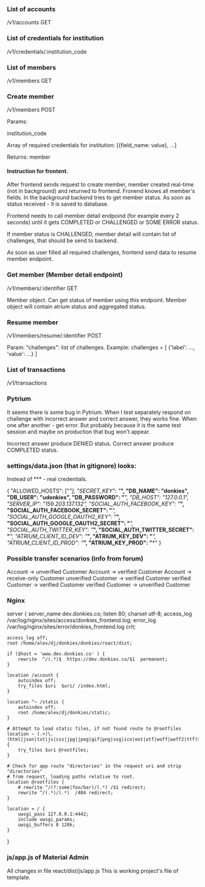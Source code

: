 ###  List of accounts

/v1/accounts     GET    

### List of credentials for institution

/v1/credentials/:institution_code

###  List of members

/v1/members     GET    

### Create member

/v1/members     POST    

Params:

institution_code

Array of required credentials for institution:
[{field_name: value}, ...]

Returns: member

#### Instruction for frontent.

After frontend sends request to create member, member created real-time (not in background) and returned to frontend.
Fronend knows all member's fields.
In the background backend tries to get member status.
As soon as status received - it is saved to database.

Frontend needs to call member detail endpoind (for example every 2 seconds) until it gets COMPLETED or CHALLENGED or SOME ERROR status.

If member status is CHALLENGED, member detail will contain list of challenges, that should be send to backend.

As soon as user filled all required challenges, frontend send data to resume member endpoint.


### Get member (Member detail endpoint) 

/v1/members/:identifier  GET

Member object.
Can get status of member using this endpoint.
Member object will contain atrium status and aggregated status.

### Resume member

/v1/members/resume/:identifier  POST

Param: "challenges": list of challenges.
Example: challenges = [
    {'label': ..., 'value': ...}
]

### List of transactions

/v1/transactions

### Pytrium

It seems there is some bug in Pytrium.
When I test separately respond on challenge with incorrect answer and correct answer, they works fine. When one after another - get error. But probably because it is the same test session and maybe on production that bug won't appear.

Incorrect answer produce DENIED status.
Correct answer produce COMPLETED status.

### settings/data.json (that in gitignore) looks:

Instead of *** - real credentials.

{
    "ALLOWED_HOSTS": ["*"],
    "SECRET_KEY": "***",
    "DB_NAME": "donkies",
    "DB_USER": "udonkies",
    "DB_PASSWORD": "***",
    "DB_HOST": "127.0.0.1",
    "SERVER_IP": "159.203.137.132",
    "SOCIAL_AUTH_FACEBOOK_KEY": "***",
    "SOCIAL_AUTH_FACEBOOK_SECRET": "***",
    "SOCIAL_AUTH_GOOGLE_OAUTH2_KEY": "***",
    "SOCIAL_AUTH_GOOGLE_OAUTH2_SECRET": "***",
    "SOCIAL_AUTH_TWITTER_KEY": "***",
    "SOCIAL_AUTH_TWITTER_SECRET": "***",
    "ATRIUM_CLIENT_ID_DEV": "***",
    "ATRIUM_KEY_DEV": "***",
    "ATRIUM_CLIENT_ID_PROD": "***",
    "ATRIUM_KEY_PROD": "***"
}

### Possible transfer scenarios (info from forum)

Account -> unverified Customer
Account -> verified Customer
Account -> receive-only Customer
unverified Customer -> verified Customer
verified Customer -> verified Customer
verified Customer -> unverified Customer

### Nginx

server {
    server_name  dev.donkies.co;
    listen 80;
    charset utf-8;
    access_log  /var/log/nginx/sites/access/donkies_frontend.log;
    error_log   /var/log/nginx/sites/error/donkies_frontend.log crit;

    access_log off;
    root /home/alex/dj/donkies/donkies/react/dist;

    if ($host = 'www.dev.donkies.co' ) {
        rewrite  ^/(.*)$  https://dev.donkies.co/$1  permanent;
    }

    location /account {
        autoindex off;
        try_files $uri  $uri/ /index.html;
    }

    location ^~ /static {
        autoindex off;
        root /home/alex/dj/donkies/static;
    }

    # Attempt to load static files, if not found route to @rootfiles
    location ~ (.+)\.(html|json|txt|js|css|jpg|jpeg|gif|png|svg|ico|eot|otf|woff|woff2|ttf)$ {
        try_files $uri @rootfiles;
    }

    # Check for app route "directories" in the request uri and strip "directories"
    # from request, loading paths relative to root.
    location @rootfiles {
        # rewrite ^/(?:some|foo/bar)/(.*) /$1 redirect;
        rewrite ^/(.*)/(.*)  /404 redirect;
    }

    location = / {
        uwsgi_pass 127.0.0.1:4442;
        include uwsgi_params;
        uwsgi_buffers 8 128k;
    }
}

### js/app.js of Material Admin

All changes in file react/dist/js/app.js
This is working project's file of template.